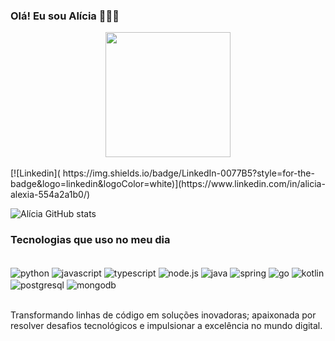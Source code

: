 ### Olá! Eu sou Alícia 👩🏻‍💻
<div id="header" align="center">
<img src="https://media.giphy.com/media/WIQ0N0OUvei1OW1h9Z/giphy.gif"width="200"/>
</div></br>
[![Linkedin](	https://img.shields.io/badge/LinkedIn-0077B5?style=for-the-badge&logo=linkedin&logoColor=white)](https://www.linkedin.com/in/alicia-alexia-554a2a1b0/)

![Alícia GitHub stats](https://github-readme-stats.vercel.app/api?username=alicia-alexia&show_icons=true&theme=radical)

### Tecnologias que uso no meu dia
<div style="display: inline_block"></br>
<img align="center" alt="python "src="https://img.shields.io/badge/Python-14354C?style=for-the-badge&logo=python&logoColor=white" />
<img align="center" alt="javascript "src="https://img.shields.io/badge/JavaScript-F7DF1E?style=for-the-badge&logo=javascript&logoColor=black"/>
<img align="center" alt="typescript "src="https://img.shields.io/badge/TypeScript-007ACC?style=for-the-badge&logo=typescript&logoColor=white"/>
<img align="center" alt="node.js "src="https://img.shields.io/badge/Node.js-43853D?style=for-the-badge&logo=node.js&logoColor=white"/>
<img align="center" alt="java "src="https://img.shields.io/badge/Java-ED8B00?style=for-the-badge&logo=openjdk&logoColor=whit"/>
<img align="center" alt="spring "src="https://img.shields.io/badge/Spring-6DB33F?style=for-the-badge&logo=spring&logoColor=whit"/>
<img align="center" alt="go "src="https://img.shields.io/badge/Go-00ADD8?style=for-the-badge&logo=go&logoColor=white"/>
<img align="center" alt="kotlin "src="https://img.shields.io/badge/Kotlin-0095D5?&style=for-the-badge&logo=kotlin&logoColor=white"/>
<img align="center" alt="postgresql "src="https://img.shields.io/badge/PostgreSQL-316192?style=for-the-badge&logo=postgresql&logoColor=white"/>
<img align="center" alt="mongodb "src="https://img.shields.io/badge/MongoDB-4EA94B?style=for-the-badge&logo=mongodb&logoColor=whitehttps://img.shields.io/badge/MongoDB-4EA94B?style=for-the-badge&logo=mongodb&logoColor=white"/>

</div><br/>

Transformando linhas de código em soluções inovadoras; apaixonada por resolver desafios tecnológicos e impulsionar a excelência no mundo digital.

